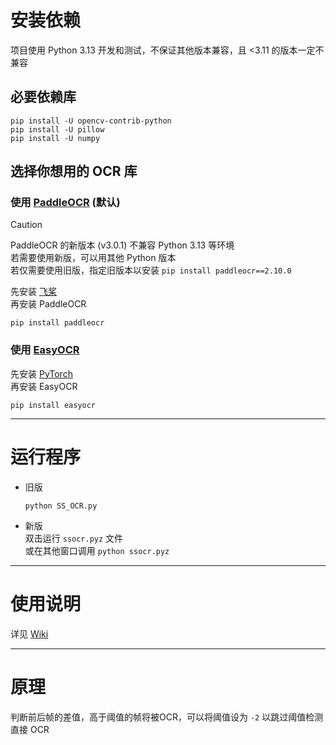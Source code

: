 # 安装依赖

项目使用 Python 3.13 开发和测试，不保证其他版本兼容，且 <3.11 的版本一定不兼容

## 必要依赖库
```
pip install -U opencv-contrib-python
pip install -U pillow
pip install -U numpy
```


## 选择你想用的 OCR 库

### 使用 [PaddleOCR](https://github.com/PaddlePaddle/PaddleOCR/) (默认)

> [!CAUTION]
> PaddleOCR 的新版本 (v3.0.1) 不兼容 Python 3.13 等环境  
> 若需要使用新版，可以用其他 Python 版本  
> 若仅需要使用旧版，指定旧版本以安装 `pip install paddleocr==2.10.0`

先安装 [飞桨](https://www.paddlepaddle.org.cn/install/quick?docurl=/documentation/docs/zh/install/pip/windows-pip.html)  
再安装 PaddleOCR

```
pip install paddleocr
```

### 使用 [EasyOCR](https://github.com/JaidedAI/EasyOCR)

先安装 [PyTorch](https://pytorch.org/)  
再安装 EasyOCR

```
pip install easyocr
```

***

# 运行程序

* 旧版
  ```
  python SS_OCR.py
  ```

* 新版  
  双击运行 `ssocr.pyz` 文件  
  或在其他窗口调用 `python ssocr.pyz`

***

# 使用说明
详见 [Wiki](https://github.com/op200/Simple_Subtitle_OCR/wiki)

***

# 原理
判断前后帧的差值，高于阈值的帧将被OCR，可以将阈值设为 `-2` 以跳过阈值检测直接 OCR
